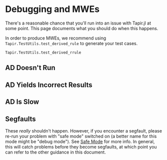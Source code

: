 # Debugging and MWEs

There's a reasonable chance that you'll run into an issue with Tapir.jl at some point.
This page documents what you should do when this happens.

In order to produce MWEs, we recommend using `Tapir.TestUtils.test_derived_rule` to generate your test cases.

```@docs
Tapir.TestUtils.test_derived_rrule
```

## AD Doesn't Run




## AD Yields Incorrect Results



## AD Is Slow





## Segfaults

These _really_ shouldn't happen.
However, if you encounter a segfault, please re-run your problem with "safe mode" switched on (a better name for this mode might be "debug mode").
See [Safe Mode](@ref) for more info.
In general, this will catch problems before they become segfaults, at which point you can refer to the other guidance in this document.

